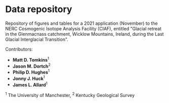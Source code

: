 # Data repository
Repository of figures and tables for a 2021 application (November) to the NERC Cosmogenic Isotope Analysis Facility (CIAF), entitled "Glacial retreat in the Glenmacnass catchment, Wicklow Mountains, Ireland, during the Last Glacial Interglacial Transition".

Contributors:

- **Matt D. Tomkins**<sup>1</sup>
- **Jason M. Dortch**<sup>2</sup>
- **Philip D. Hughes**<sup>1</sup>
- **Jonny J. Huck**<sup>1</sup>
- **James L. Allard**<sup>1</sup>

<sup>1</sup> The University of Manchester, <sup>2</sup> Kentucky Geological Survey

